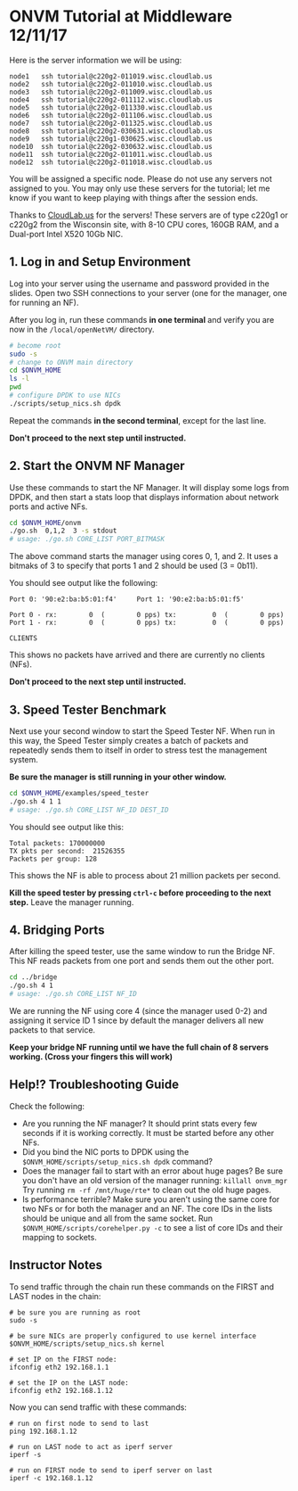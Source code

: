 
# ONVM Tutorial at Middleware 12/11/17

Here is the server information we will be using:
```
node1   ssh tutorial@c220g2-011019.wisc.cloudlab.us
node2   ssh tutorial@c220g2-011010.wisc.cloudlab.us
node3   ssh tutorial@c220g2-011009.wisc.cloudlab.us
node4   ssh tutorial@c220g2-011112.wisc.cloudlab.us
node5   ssh tutorial@c220g2-011330.wisc.cloudlab.us
node6   ssh tutorial@c220g2-011106.wisc.cloudlab.us
node7   ssh tutorial@c220g2-011325.wisc.cloudlab.us
node8   ssh tutorial@c220g2-030631.wisc.cloudlab.us
node9   ssh tutorial@c220g1-030625.wisc.cloudlab.us
node10  ssh tutorial@c220g2-030632.wisc.cloudlab.us
node11  ssh tutorial@c220g2-011011.wisc.cloudlab.us
node12  ssh tutorial@c220g2-011018.wisc.cloudlab.us    
```

You will be assigned a specific node.  Please do not use any servers not assigned to you. You may only use these servers for the tutorial; let me know if you want to keep playing with things after the session ends.

Thanks to [CloudLab.us](http://cloudlab.us) for the servers! These servers are of type c220g1 or c220g2 from the Wisconsin site, with 8-10 CPU cores, 160GB RAM, and a Dual-port Intel X520 10Gb NIC.

## 1. Log in and Setup Environment

Log into your server using the username and password provided in the slides. Open two SSH connections to your server (one for the manager, one for running an NF).

After you log in, run these commands **in one terminal** and verify you are now in the `/local/openNetVM/` directory.
```bash
# become root
sudo -s
# change to ONVM main directory
cd $ONVM_HOME
ls -l
pwd
# configure DPDK to use NICs
./scripts/setup_nics.sh dpdk
```

Repeat the commands **in the second terminal**, except for the last line.

**Don't proceed to the next step until instructed.**

## 2. Start the ONVM NF Manager

Use these commands to start the NF Manager. It will display some logs from DPDK, and then start a stats loop that displays information about network ports and active NFs.

```bash
cd $ONVM_HOME/onvm
./go.sh  0,1,2  3 -s stdout
# usage: ./go.sh CORE_LIST PORT_BITMASK
```
The above command starts the manager using cores 0, 1, and 2. It uses a bitmaks of 3 to specify that ports 1 and 2 should be used (3 = 0b11).

You should see output like the following:
```
Port 0: '90:e2:ba:b5:01:f4'     Port 1: '90:e2:ba:b5:01:f5'

Port 0 - rx:        0  (        0 pps) tx:         0  (        0 pps)
Port 1 - rx:        0  (        0 pps) tx:         0  (        0 pps)

CLIENTS
```
This shows no packets have arrived and there are currently no clients (NFs).

**Don't proceed to the next step until instructed.**

## 3. Speed Tester Benchmark
Next use your second window to start the Speed Tester NF.  When run in this way, the Speed Tester simply creates a batch of packets and repeatedly sends them to itself in order to stress test the management system.

**Be sure the manager is still running in your other window.**

```bash
cd $ONVM_HOME/examples/speed_tester
./go.sh 4 1 1
# usage: ./go.sh CORE_LIST NF_ID DEST_ID
```

You should see output like this:
```
Total packets: 170000000
TX pkts per second:  21526355
Packets per group: 128
```
This shows the NF is able to process about 21 million packets per second.

**Kill the speed tester by pressing `ctrl-c` before proceeding to the next step.**  Leave the manager running.

## 4. Bridging Ports
After killing the speed tester, use the same window to run the Bridge NF.  This NF reads packets from one port and sends them out the other port.

```bash
cd ../bridge
./go.sh 4 1
# usage: ./go.sh CORE_LIST NF_ID
```
We are running the NF using core 4 (since the manager used 0-2) and assigning it service ID 1 since by default the manager delivers all new packets to that service.

**Keep your bridge NF running until we have the full chain of 8 servers working.  (Cross your fingers this will work)**

## Help!? Troubleshooting Guide
Check the following:
  - Are you running the NF manager?  It should print stats every few seconds if it is working correctly. It must be started before any other NFs.
  - Did you bind the NIC ports to DPDK using the `$ONVM_HOME/scripts/setup_nics.sh dpdk` command?
  - Does the manager fail to start with an error about huge pages? Be sure you don't have an old version of the manager running: `killall onvm_mgr` Try running `rm -rf /mnt/huge/rte*` to clean out the old huge pages.
  - Is performance terrible?  Make sure you aren't using the same core for two NFs or for both the manager and an NF.  The core IDs in the lists should be unique and all from the same socket.  Run `$ONVM_HOME/scripts/corehelper.py -c` to see a list of core IDs and their mapping to sockets.

## Instructor Notes
To send traffic through the chain run these commands on the FIRST and LAST nodes in the chain:
```
# be sure you are running as root
sudo -s

# be sure NICs are properly configured to use kernel interface
$ONVM_HOME/scripts/setup_nics.sh kernel

# set IP on the FIRST node:
ifconfig eth2 192.168.1.1

# set the IP on the LAST node:
ifconfig eth2 192.168.1.12

```

Now you can send traffic with these commands:
```
# run on first node to send to last
ping 192.168.1.12

# run on LAST node to act as iperf server
iperf -s

# run on FIRST node to send to iperf server on last
iperf -c 192.168.1.12
```
